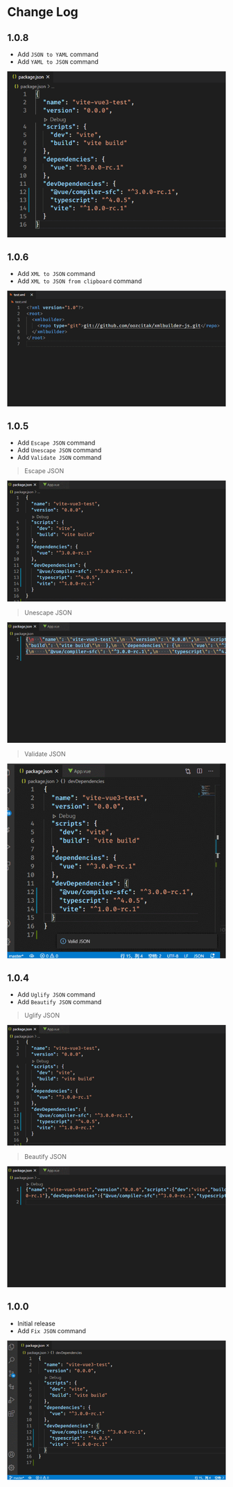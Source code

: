 # Change Log

## 1.0.8

- Add `JSON to YAML` command
- Add `YAML to JSON` command

![](./doc/images/009.gif)

## 1.0.6

- Add `XML to JSON` command
- Add `XML to JSON from clipboard` command

![](./doc/images/008.gif)

## 1.0.5

- Add `Escape JSON` command
- Add `Unescape JSON` command
- Add `Validate JSON` command

> Escape JSON

![](./doc/images/005.gif)

> Unescape JSON

![](./doc/images/006.gif)

> Validate JSON

![](./doc/images/007.gif)

## 1.0.4

- Add `Uglify JSON` command
- Add `Beautify JSON` command

> Uglify JSON

![](./doc/images/003.gif)

> Beautify JSON

![](./doc/images/004.gif)

## 1.0.0

- Initial release
- Add `Fix JSON` command

![](./doc/images/002.gif)
